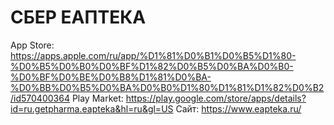 # СБЕР ЕАПТЕКА

App Store: https://apps.apple.com/ru/app/%D1%81%D0%B1%D0%B5%D1%80-%D0%B5%D0%B0%D0%BF%D1%82%D0%B5%D0%BA%D0%B0-%D0%BF%D0%BE%D0%B8%D1%81%D0%BA-%D0%BB%D0%B5%D0%BA%D0%B0%D1%80%D1%81%D1%82%D0%B2/id570400364
Play Market: https://play.google.com/store/apps/details?id=ru.getpharma.eapteka&hl=ru&gl=US
Сайт: https://www.eapteka.ru/